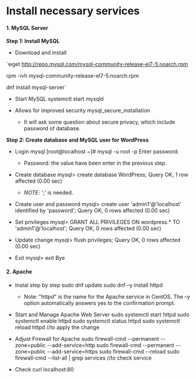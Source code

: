 # Install necessary services
#### 1. MySQL Server

**Step 1: Install MySQL**
- Download and install

`wget http://repo.mysql.com/mysql-community-release-el7-5.noarch.rpm

rpm -ivh mysql-community-release-el7-5.noarch.rpm

dnf install mysql-server`

- Start MySQL
      systemctl start mysqld

- Allows for improved security
      mysql_secure_installation
    - It will ask some question about secure privacy, which include password of database.

**Step 2: Create database and MySQL user for WordPress**
- Login mysql
      [root@localhost ~]# mysql -u root -p
      Enter password:

    - Password: the value have been enter in the previous step.

- Create database
      mysql> create database WordPress;
      Query OK, 1 row affected (0.00 sec)
    - *NOTE*: ';' is needed.

- Create user and password
      mysql> create user 'admin1'@'localhost' identified by 'password';
      Query OK, 0 rows affected (0.00 sec)

- Set privileges
      mysql> GRANT ALL PRIVILEGES ON wordpress.* TO 'admin1'@'localhost';
      Query OK, 0 rows affected (0.00 sec)

- Update change
      mysql> flush privileges;
      Query OK, 0 rows affected (0.00 sec)

- Exit
      mysql> exit
      Bye

#### 2. Apache

- Instal step by step
      sudo dnf update
      sudo dnf –y install httpd
  - Note:  "httpd" is the name for the Apache service in CentOS.  The –y option automatically answers yes to the confirmation prompt.

- Start and Manage Apache Web Server
      sudo systemctl start httpd
      sudo systemctl enable httpd
      sudo systemctl status httpd
      sudo systemctl reload httpd        //to apply the change

- Adjust Firewall for Apache
      sudo firewall-cmd --permanent --zone=public --add-service=http
      sudo firewall-cmd --permanent --zone=public --add-service=https
      sudo firewall-cmd --reload
      sudo firewall-cmd --list-all | grep services    //to check service
- Check
      curl localhost:80
